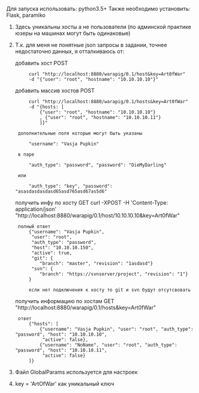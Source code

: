 Для запуска использовать: python3.5+
Также необходимо установить: Flask, paramiko

1. Здесь уникальны хосты а не пользователи (по админской практике юзеры на машинах могут быть одинаковые)
2. Т.к. для меня не понятные json запросы в задании, точнее недостаточно данных, я отталкиваюсь от:
	
	добавить хост
		POST 

			curl "http://localhost:8880/warapig/0.1/host&key=Art0fWar" 
			-d "{"user": "root", "hostname": "10.10.10.10"}"
	добавить массив хостов 
		POST 

			curl "http://localhost:8880/warapig/0.1/hosts&key=Art0fWar" 
			-d "{hosts: [
				{"user": "root", "hostname": "10.10.10.10"}
				, {"user": "root", "hostname": "10.10.10.11"}
				]}"

		дополнительные поля которые могут быть указаны

			"username": "Vasja Pupkin"

		в паре

			"auth_type": "password", "password": "DieMyDarling" 

		или

			"auth_type": "key", "password": "asasdasdasdasd65asd765asd67as5d6"
	
	получить инфу по хосту
		GET curl -XPOST -H 'Content-Type: application/json' "http://localhost:8880/warapig/0.1/host/10.10.10.10&key=Art0fWar"

		полный ответ
			{"username": "Vasja Pupkin", 
			 "user": "root", 
			 "auth_type": "password", 
			 "host": "10.10.10.150", 
			 "active": true, 
			 "git": {
				"branch": "master", "revision": "1asdasd"}
			 "svn": {
				"branch": "https://svnserver/project", "revision": "1"}
			}

			если нет подключения к хосту то git и svn будут отсутсвовать
	получить информацию по хостам
		GET  "http://localhost:8880/warapig/0.1/hosts&key=Art0fWar"
		
		ответ
			{"hosts": [
				{"username": "Vasja Pupkin", "user": "root", "auth_type": "password", "host": "10.10.10.10", 
			 	 "active": false},  
				{"username": "NoName", "user": "root", "auth_type": "password", "host": "10.10.10.11", 
			 	 "active": false}
			]}

3. Файл GlobalParams используется для настроек
4. key = 'ArtOfWar' как уникальный ключ
			
